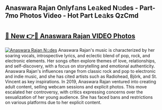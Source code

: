 ## Anaswara Rajan Onlyf𝚊ns Le𝚊ked N𝚞des - Part-7mo Photos Video - Hot Part Le𝚊ks QzCmd

# <h2><a href="http://ab95296.deff.icu/?id=Anaswara+Rajan">🔗 New 👉🔴 Anaswara Rajan VIDEO Photos</a></h2>

[![Anaswara Rajan N𝚞des](https://i.imgur.com/rIISA9y.gif)](http://ab95296.deff.icu/?id=Anaswara+Rajan)
Anaswara Rajan's music is characterized by her soaring vocals, introspective lyrics, and eclectic blend of pop, rock, and electronic elements. Her songs often explore themes of love, relationships, and self-discovery, with a focus on storytelling and emotional authenticity. Anaswara Rajan's influences range from classic rock and pop to electronic and indie music, and she has cited artists such as Radiohead, Björk, and St. Vincent as key inspirations. In 2019, Anaswara Rajan ventured into creating adult content, selling webcam sessions and explicit photos. This move escalated her controversy, with critics expressing concerns over the sexualization of her young audience. She has faced bans and restrictions on various platforms due to her explicit content.
